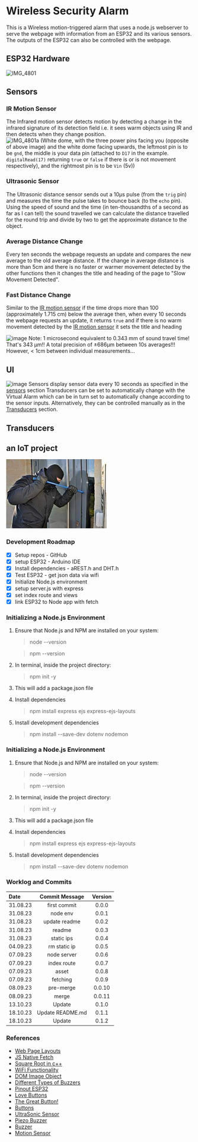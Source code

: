 # Wireless Security Alarm
This is a Wireless motion-triggered alarm that uses a node.js webserver to serve the webpage with information from an ESP32 and its various sensors. The outputs of the ESP32 can also be controlled with the webpage. 
## ESP32 Hardware
![IMG_4801](https://github.com/Fukushima299792458/IoT-Weather/assets/132644178/8d4f013f-bea6-4465-b910-f30d38808d28)

## Sensors
### IR Motion Sensor
The Infrared motion sensor detects motion by detecting a change in the infrared signature of its detection field i.e. it sees warm objects using IR and then detects when they change position.  
![IMG_4801a](https://github.com/Fukushima299792458/IoT-Weather/assets/132644178/a8ae80d4-ae6d-4876-ac03-aa26b792de73)
(White dome, with the three power pins facing you (opposite of above image) and the white dome facing upwards, the leftmost pin is to be `gnd`, the middle is your data pin (attached to `D17` in the example. `digitalRead(17)` returning `true` or `false` if there is or is not movement respectively), and the rightmost pin is to be `Vin` (5v))



### Ultrasonic Sensor
The Ultrasonic distance sensor sends out a 10µs pulse (from the `trig` pin) and measures the time the pulse takes to bounce back (to the `echo` pin). Using the speed of sound and the time (in ten-thousandths of a second as far as I can tell) the sound travelled we can calculate the distance travelled for the round trip and divide by two to get the approximate distance to the object.  
### Average Distance Change
Every ten seconds the webpage requests an update and compares the new average to the old average distance. If the change in average distance is more than 5cm and there is no faster or warmer movement detected by the other functions then it changes the title and heading of the page to "Slow Movement Detected".  
  
### Fast Distance Change
Similar to the [IR motion sensor](https://github.com/Fukushima299792458/IoT-Weather/edit/main/README.md#ir-motion-sensor) if the time drops more than 100 (approximately 1.715 cm) below the average then, when every 10 seconds the webpage requests an update, it returns `true` and if there is no warm movement detected by the [IR motion sensor](https://github.com/Fukushima299792458/IoT-Weather/edit/main/README.md#ir-motion-sensor) it sets the title and heading  
  
![image](https://github.com/Fukushima299792458/IoT-Weather/assets/132644178/fa0f9c99-21d5-441e-938c-dc867a74a01c)
Note: 1 microsecond equivalent to 0.343 mm of sound travel time! That's 343 µm!! A total precision of ±686µm between 10s averages!!! However, < 1cm between individual measurements...


## UI
![image](https://github.com/Fukushima299792458/IoT-Weather/assets/132644178/7fd9b3ad-588a-45cd-a63b-b281a4c887b7)
Sensors display sensor data every 10 seconds as specified in the [sensors](https://github.com/Fukushima299792458/IoT-Weather/edit/main/README.md#sensors) section
Transducers can be set to automatically change with the Virtual Alarm which can be in turn set to automatically change according to the sensor inputs. Alternatively, they can be controlled manually as in the [Transducers](https://github.com/Fukushima299792458/IoT-Weather/edit/main/README.md#transducers) section. 

## Transducers



## an IoT project

![stealing](CoreStuff/public/assets/stealing.jpg)

### Development Roadmap

- [x] Setup repos - GitHub
- [x] setup ESP32 - Arduino IDE
- [x] Install dependencies - aREST.h and DHT.h
- [x] Test ESP32 - get json data via wifi
- [x] Initialize Node.js environment
- [x] setup server.js with express
- [x] set index route and views
- [x] link ESP32 to Node app with fetch

### Initializing a Node.js Environment

1. Ensure that Node.js and NPM are installed on your system:
    > node --version

    > npm --version

2. In terminal, inside the project directory:
    > npm init -y

3. This will add a package.json file

4. Install dependencies
    > npm install express ejs express-ejs-layouts

5. Install development dependencies
    > npm install --save-dev dotenv nodemon


### Initializing a Node.js Environment

1. Ensure that Node.js and NPM are installed on your system:
    > node --version

    > npm --version

2. In terminal, inside the project directory:
    > npm init -y

3. This will add a package.json file

4. Install dependencies
    > npm install express ejs express-ejs-layouts

5. Install development dependencies
    > npm install --save-dev dotenv nodemon

### Worklog and Commits

Date | Commit Message | Version
:-----|:----------------:|:--------:
31.08.23 | first commit | 0.0.0
31.08.23 | node env | 0.0.1
31.08.23 | update readme | 0.0.2
31.08.23 | readme | 0.0.3
31.08.23 | static ips | 0.0.4
04.09.23 | rm static ip | 0.0.5
07.09.23 | node server | 0.0.6
07.09.23 | index route | 0.0.7
07.09.23 | asset | 0.0.8
07.09.23 | fetching | 0.0.9
08.09.23 | pre-merge | 0.0.10
08.09.23 | merge | 0.0.11
13.10.23 | Update | 0.1.0
18.10.23 | Update README.md | 0.1.1
18.10.23 | Update | 0.1.2





### References
- [Web Page Layouts](https://www.youtube.com/watch?v=3C_22eBWpjg)
- [JS Native Fetch](https://www.youtube.com/watch?v=MBqS1kYzwTc)
- [Square Root in c++](https://www.scaler.com/topics/sqrt-in-cpp/)
- [WiFi Functionality](https://randomnerdtutorials.com/esp32-useful-wi-fi-functions-arduino/)
- [DOM Image Object](https://www.w3schools.com/jsref/dom_obj_image.asp)
- [Different Types of Buzzers](https://emariete.com/en/buzzer-active-or-passive-buzzer-for-arduino-esp8266-nodemcu-esp32-etc/)
- [Pinout ESP32](https://circuits4you.com/wp-content/uploads/2018/12/ESP32-Pinout.jpg)
- [Love Buttons](https://techcrunch.com/2018/03/20/researchers-find-the-best-way-to-press-a-button/)
- [The Great Button!](https://www.vox.com/2015/4/10/8383165/reddit-button-explained)
- [Buttons](https://www.talkbass.com/threads/the-psychology-of-button-pushing-and-effective-responses-to-it.1319409/#:~:text=My%20opinion%20on%20this%20is,does%20the%20same%20to%20them.)
- [UltraSonic Sensor](https://esp32io.com/tutorials/esp32-ultrasonic-sensor#google_vignette)
- [Piezo Buzzer](https://esp32io.com/tutorials/esp32-piezo-buzzer)
- [Buzzer](https://esp32io.com/tutorials/esp32-buzzer)
- [Motion Sensor](https://esp32io.com/tutorials/esp32-motion-sensor)


